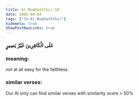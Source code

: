 ```yaml
---
title: Al-Muddaththir:10
date: 2005-04-04
tags: ["74.Al-Muddaththir"]
hidemeta: true 
ShowPostNavLinks: true 
---
```

### عَلَى الْكَافِرِينَ غَيْرُ يَسِيرٍ
### meaning: 
not at all easy for the faithless.
### similar verses: 

Our AI only can find similar verses with similarity score > 50% 




